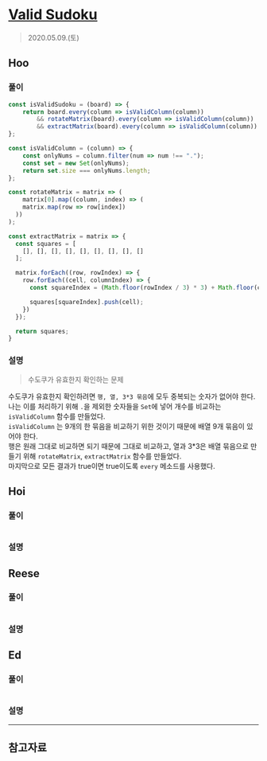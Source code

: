 # [Valid Sudoku](https://leetcode.com/explore/interview/card/top-interview-questions-easy/92/array/769/)

> 2020.05.09.(토)

## Hoo
 
### 풀이

```js
const isValidSudoku = (board) => {
    return board.every(column => isValidColumn(column))
        && rotateMatrix(board).every(column => isValidColumn(column))
        && extractMatrix(board).every(column => isValidColumn(column))  
};

const isValidColumn = (column) => {
    const onlyNums = column.filter(num => num !== ".");
    const set = new Set(onlyNums);
    return set.size === onlyNums.length;
};

const rotateMatrix = matrix => (
    matrix[0].map((column, index) => (
    matrix.map(row => row[index])
  ))
);

const extractMatrix = matrix => {
  const squares = [
    [], [], [], [], [], [], [], [], []
  ];

  matrix.forEach((row, rowIndex) => {
    row.forEach((cell, columnIndex) => {
      const squareIndex = (Math.floor(rowIndex / 3) * 3) + Math.floor(columnIndex / 3);

      squares[squareIndex].push(cell);
    })
  });

  return squares;
}
```

### 설명

> 수도쿠가 유효한지 확인하는 문제 

수도쿠가 유효한지 확인하려면 `행, 열, 3*3 묶음`에 모두 중복되는 숫자가 없어야 한다.  
나는 이를 처리하기 위해 `.`을 제외한 숫자들을 `Set`에 넣어 개수를 비교하는 `isValidColumn` 함수를 만들었다.  
`isValidColumn` 는 9개의 한 묶음을 비교하기 위한 것이기 때문에 배열 9개 묶음이 있어야 한다.  
행은 원래 그대로 비교하면 되기 때문에 그대로 비교하고, 열과 3*3은 배열 묶음으로 만들기 위해 `rotateMatrix`, `extractMatrix` 함수를 만들었다.  
마지막으로 모든 결과가 true이면 true이도록 `every` 메소드를 사용했다.  


## Hoi

### 풀이

```js
```

### 설명

## Reese

### 풀이

```js
```

### 설명

## Ed

### 풀이

```js
```

### 설명

---

## 참고자료
